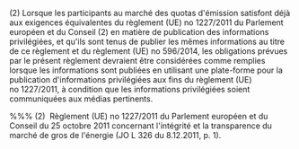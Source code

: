 (2) Lorsque les participants au marché des quotas d'émission satisfont déjà aux exigences équivalentes du règlement (UE) no 1227/2011 du Parlement européen et du Conseil (2) en matière de publication des informations privilégiées, et qu'ils sont tenus de publier les mêmes informations au titre de ce règlement et du règlement (UE) no 596/2014, les obligations prévues par le présent règlement devraient être considérées comme remplies lorsque les informations sont publiées en utilisant une plate-forme pour la publication d'informations privilégiées aux fins du règlement (UE) no 1227/2011, à condition que les informations privilégiées soient communiquées aux médias pertinents.

%%% (2)  Règlement (UE) no 1227/2011 du Parlement européen et du Conseil du 25 octobre 2011 concernant l'intégrité et la transparence du marché de gros de l'énergie (JO L 326 du 8.12.2011, p. 1).